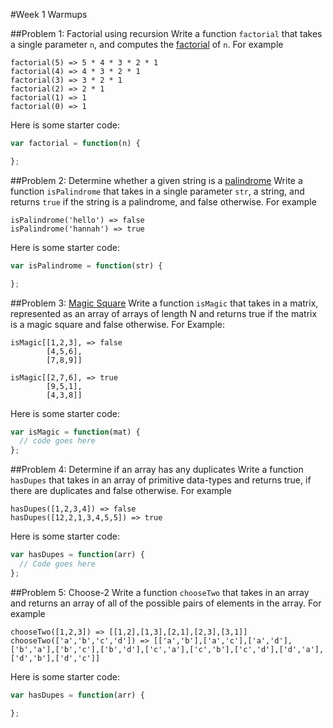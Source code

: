 #Week 1 Warmups

##Problem 1: Factorial using recursion
Write a function `factorial` that takes a single parameter `n`, and computes the [factorial](http://en.wikipedia.org/wiki/Factorial) of `n`. For example

```
factorial(5) => 5 * 4 * 3 * 2 * 1
factorial(4) => 4 * 3 * 2 * 1
factorial(3) => 3 * 2 * 1
factorial(2) => 2 * 1
factorial(1) => 1
factorial(0) => 1
```

Here is some starter code:

```js
var factorial = function(n) {

};
```

##Problem 2: Determine whether a given string is a [palindrome](http://en.wikipedia.org/wiki/Palindrome)
Write a function `isPalindrome` that takes in a single parameter `str`, a string, and returns `true` if the string is a palindrome, and false otherwise. For example

```
isPalindrome('hello') => false
isPalindrome('hannah') => true
```

Here is some starter code:

```js
var isPalindrome = function(str) {

};
```


##Problem 3: [Magic Square](http://en.wikipedia.org/wiki/Magic_square)
Write a function `isMagic` that takes in a matrix, represented as an array of arrays of length N and returns true if the matrix is a magic square and false otherwise. For Example:

```
isMagic[[1,2,3], => false
        [4,5,6],
        [7,8,9]]
        
isMagic[[2,7,6], => true
        [9,5,1],
        [4,3,8]]
```

Here is some starter code:

```js
var isMagic = function(mat) {
  // code goes here
};
```

##Problem 4: Determine if an array has any duplicates
Write a function `hasDupes` that takes in an array of primitive data-types and returns true, if there are duplicates and false otherwise. For example

```
hasDupes([1,2,3,4]) => false
hasDupes([12,2,1,3,4,5,5]) => true
```

Here is some starter code:

```js
var hasDupes = function(arr) {
  // Code goes here
};
```

##Problem 5: Choose-2
Write a function `chooseTwo` that takes in an array and returns an array of all of the possible pairs of elements in the array. For example

```
chooseTwo([1,2,3]) => [[1,2],[1,3],[2,1],[2,3],[3,1]]
chooseTwo(['a','b','c','d']) => [['a','b'],['a','c'],['a','d'],['b','a'],['b','c'],['b','d'],['c','a'],['c','b'],['c','d'],['d','a'],['d','b'],['d','c']]
```

Here is some starter code:

```js
var hasDupes = function(arr) {

};
```

